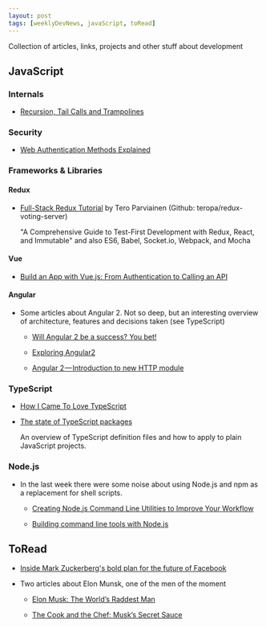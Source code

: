 ```yaml
---
layout: post
tags: [weeklyDevNews, javaScript, toRead]
---
```


Collection of articles, links, projects and other stuff about development

## JavaScript

### Internals

*   [Recursion, Tail Calls and Trampolines](http://www.datchley.name/recursion-tail-calls-and-trampolines/)

### Security

*   [Web Authentication Methods Explained](https://blog.risingstack.com/web-authentication-methods-explained/)

### Frameworks & Libraries

#### Redux

*   [Full-Stack Redux Tutorial](http://teropa.info/blog/2015/09/10/full-stack-redux-tutorial.html) by Tero Parviainen (Github: teropa/redux-voting-server)

    "A Comprehensive Guide to Test-First Development with Redux, React, and Immutable" and also ES6, Babel, Socket.io, Webpack, and Mocha

#### Vue

*   [Build an App with Vue.js: From Authentication to Calling an API](https://auth0.com/blog/2015/11/13/build-an-app-with-vuejs/)

#### Angular

*   Some articles about Angular 2. Not so deep, but an interesting overview of architecture, features and decisions taken (see TypeScript)

    *   [Will Angular 2 be a success? You bet!](http://developer.telerik.com/featured/will-angular-2-be-a-success-you-bet/)

    *   [Exploring Angular2](http://branchandbound.net/blog/web/2015/11/exploring-angular2/)

    *   [Angular 2 — Introduction to new HTTP module](https://medium.com/google-developer-experts/angular-2-introduction-to-new-http-module-1278499db2a0)

### TypeScript

*   [How I Came To Love TypeScript](http://developer.telerik.com/featured/how-i-came-to-love-typescript/)

*   [The state of TypeScript packages](https://angularclass.com/the-state-of-typescript-packages/)

    An overview of TypeScript definition files and how to apply to plain JavaScript projects.

### Node.js

*   In the last week there were some noise about using Node.js and npm as a replacement for shell scripts.

    *   [Creating Node.js Command Line Utilities to Improve Your Workflow](http://developer.telerik.com/featured/creating-node-js-command-line-utilities-improve-workflow/)

    *   [Building command line tools with Node.js](https://developer.atlassian.com/blog/2015/11/scripting-with-node/)

## ToRead

*   [Inside Mark Zuckerberg's bold plan for the future of Facebook](http://www.fastcompany.com/3052885/mark-zuckerberg-facebook)

*   Two articles about Elon Munsk, one of the men of the moment

    *   [Elon Musk: The World’s Raddest Man](http://waitbutwhy.com/2015/05/elon-musk-the-worlds-raddest-man.html)

    *   [The Cook and the Chef: Musk’s Secret Sauce](http://waitbutwhy.com/2015/11/the-cook-and-the-chef-musks-secret-sauce.html)
